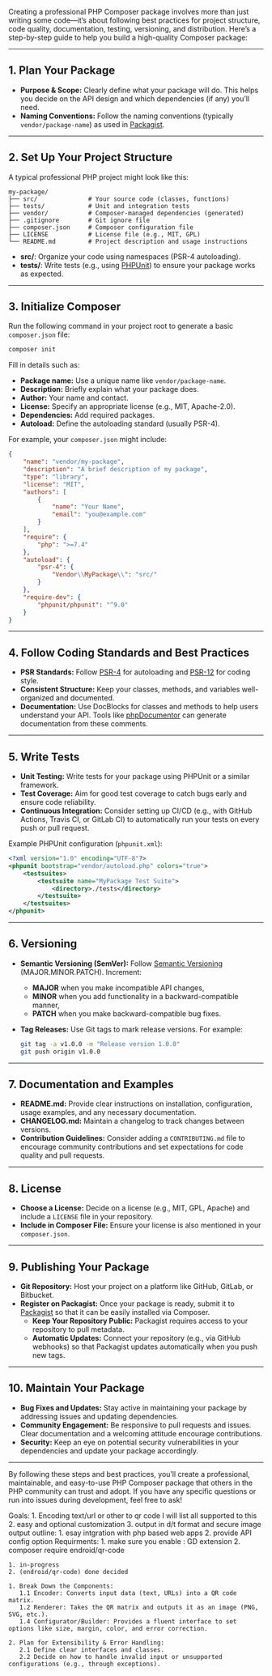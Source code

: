 Creating a professional PHP Composer package involves more than just writing some code—it’s about following best practices for project structure, code quality, documentation, testing, versioning, and distribution. Here’s a step-by-step guide to help you build a high-quality Composer package:

---

## 1. **Plan Your Package**

- **Purpose & Scope:** Clearly define what your package will do. This helps you decide on the API design and which dependencies (if any) you’ll need.
- **Naming Conventions:** Follow the naming conventions (typically `vendor/package-name`) as used in [Packagist](https://packagist.org/).

---

## 2. **Set Up Your Project Structure**

A typical professional PHP project might look like this:

```
my-package/
├── src/              # Your source code (classes, functions)
├── tests/            # Unit and integration tests
├── vendor/           # Composer-managed dependencies (generated)
├── .gitignore        # Git ignore file
├── composer.json     # Composer configuration file
├── LICENSE           # License file (e.g., MIT, GPL)
└── README.md         # Project description and usage instructions
```

- **src/**: Organize your code using namespaces (PSR-4 autoloading).  
- **tests/**: Write tests (e.g., using [PHPUnit](https://phpunit.de/)) to ensure your package works as expected.

---

## 3. **Initialize Composer**

Run the following command in your project root to generate a basic `composer.json` file:

```bash
composer init
```

Fill in details such as:
- **Package name:** Use a unique name like `vendor/package-name`.
- **Description:** Briefly explain what your package does.
- **Author:** Your name and contact.
- **License:** Specify an appropriate license (e.g., MIT, Apache-2.0).
- **Dependencies:** Add required packages.
- **Autoload:** Define the autoloading standard (usually PSR-4).

For example, your `composer.json` might include:

```json
{
    "name": "vendor/my-package",
    "description": "A brief description of my package",
    "type": "library",
    "license": "MIT",
    "authors": [
        {
            "name": "Your Name",
            "email": "you@example.com"
        }
    ],
    "require": {
        "php": ">=7.4"
    },
    "autoload": {
        "psr-4": {
            "Vendor\\MyPackage\\": "src/"
        }
    },
    "require-dev": {
        "phpunit/phpunit": "^9.0"
    }
}
```

---

## 4. **Follow Coding Standards and Best Practices**

- **PSR Standards:** Follow [PSR-4](https://www.php-fig.org/psr/psr-4/) for autoloading and [PSR-12](https://www.php-fig.org/psr/psr-12/) for coding style.
- **Consistent Structure:** Keep your classes, methods, and variables well-organized and documented.
- **Documentation:** Use DocBlocks for classes and methods to help users understand your API. Tools like [phpDocumentor](https://www.phpdoc.org/) can generate documentation from these comments.

---

## 5. **Write Tests**

- **Unit Testing:** Write tests for your package using PHPUnit or a similar framework.  
- **Test Coverage:** Aim for good test coverage to catch bugs early and ensure code reliability.
- **Continuous Integration:** Consider setting up CI/CD (e.g., with GitHub Actions, Travis CI, or GitLab CI) to automatically run your tests on every push or pull request.

Example PHPUnit configuration (`phpunit.xml`):

```xml
<?xml version="1.0" encoding="UTF-8"?>
<phpunit bootstrap="vendor/autoload.php" colors="true">
    <testsuites>
        <testsuite name="MyPackage Test Suite">
            <directory>./tests</directory>
        </testsuite>
    </testsuites>
</phpunit>
```

---

## 6. **Versioning**

- **Semantic Versioning (SemVer):** Follow [Semantic Versioning](https://semver.org/) (MAJOR.MINOR.PATCH). Increment:
  - **MAJOR** when you make incompatible API changes,
  - **MINOR** when you add functionality in a backward-compatible manner,
  - **PATCH** when you make backward-compatible bug fixes.
- **Tag Releases:** Use Git tags to mark release versions. For example:

  ```bash
  git tag -a v1.0.0 -m "Release version 1.0.0"
  git push origin v1.0.0
  ```

---

## 7. **Documentation and Examples**

- **README.md:** Provide clear instructions on installation, configuration, usage examples, and any necessary documentation.
- **CHANGELOG.md:** Maintain a changelog to track changes between versions.
- **Contribution Guidelines:** Consider adding a `CONTRIBUTING.md` file to encourage community contributions and set expectations for code quality and pull requests.

---

## 8. **License**

- **Choose a License:** Decide on a license (e.g., MIT, GPL, Apache) and include a `LICENSE` file in your repository.
- **Include in Composer File:** Ensure your license is also mentioned in your `composer.json`.

---

## 9. **Publishing Your Package**

- **Git Repository:** Host your project on a platform like GitHub, GitLab, or Bitbucket.
- **Register on Packagist:** Once your package is ready, submit it to [Packagist](https://packagist.org/) so that it can be easily installed via Composer.
  - **Keep Your Repository Public:** Packagist requires access to your repository to pull metadata.
  - **Automatic Updates:** Connect your repository (e.g., via GitHub webhooks) so that Packagist updates automatically when you push new tags.

---

## 10. **Maintain Your Package**

- **Bug Fixes and Updates:** Stay active in maintaining your package by addressing issues and updating dependencies.
- **Community Engagement:** Be responsive to pull requests and issues. Clear documentation and a welcoming attitude encourage contributions.
- **Security:** Keep an eye on potential security vulnerabilities in your dependencies and update your package accordingly.

---

By following these steps and best practices, you’ll create a professional, maintainable, and easy-to-use PHP Composer package that others in the PHP community can trust and adopt. If you have any specific questions or run into issues during development, feel free to ask!
















<!-- step 1  -->
Goals:
    1. Encoding text/url or other to qr code I will list all supported to this
    2. easy and optional customization 
    3. output in d/t format and secure image output
outline:
    1. esay intgration with php based web apps
    2. provide API config option
Requirments:
    1. make sure you enable : GD extension
    2. composer require endroid/qr-code

<!-- Step 2 done -->

<!-- Step 3: Research and Understand QR Code Standards -->
    1. in-progress
    2. (endroid/qr-code) done decided 

<!-- Step 4: Design Your Package Architecture -->

    1. Break Down the Components:
       1.1 Encoder: Converts input data (text, URLs) into a QR code matrix.
       1.2 Renderer: Takes the QR matrix and outputs it as an image (PNG, SVG, etc.).
       1.4 Configurator/Builder: Provides a fluent interface to set options like size, margin, color, and error correction.

    2. Plan for Extensibility & Error Handling:
       2.1 Define clear interfaces and classes.
       2.2 Decide on how to handle invalid input or unsupported configurations (e.g., through exceptions).

<!-- Step 5: Implement the Core Functionality -->


<!-- Step 5: write test -->

<!-- Step 7: Write Documentation & Examples -->

<!-- Step 8: Set Up CI/CD and Enforce Quality Standards -->


<!-- Step 9: Versioning and Packaging -->

<!-- Step 10: Publish and Maintain Your Package -->



